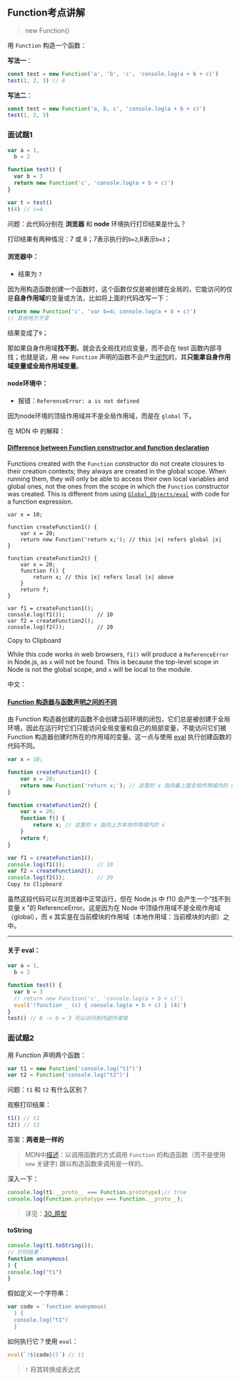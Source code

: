 ## Function考点讲解

> new Function()

用 `Function` 构造一个函数：

**写法一**：

```js
const test = new Function('a', 'b', 'c', 'console.log(a + b + c)') 
test(1, 2, 3) // 6
```

**写法二**：

```js
const test = new Function('a, b, c', 'console.log(a + b + c)')
test(1, 2, 3)
```



### 面试题1

```js
var a = 1,
  b = 2

function test() {
  var b = 3
  return new Function('c', 'console.log(a + b + c)')
}

var t = test()
t(4) // c=4
```

问题：此代码分别在 **浏览器** 和 **node** 环境执行打印结果是什么？

打印结果有两种情况：7 或 8；7表示执行的`b=2`,8表示`b=3`；

#### **浏览器中**：

- 结果为 `7`

因为用构造函数创建一个函数时，这个函数仅仅是被创建在全局的，它能访问的仅是**自身作用域**的变量或方法，比如将上面的代码改写一下：

```js
return new Function('c', 'var b=4; console.log(a + b + c)')
// 其他地方不变
```

结果变成了`9`；

那如果自身作用域**找不到**，就会去全局找对应变量，而不会在 test 函数内部寻找；也就是说，用 `new Function` 声明的函数不会产生[闭包]()的，其**只能拿自身作用域变量或全局作用域变量**。

#### **node环境中**：

- 报错：`ReferenceError: a is not defined`

因为node环境的顶级作用域并不是全局作用域，而是在 `global` 下。

在 MDN 中 的解释：

#### [Difference between Function constructor and function declaration](https://developer.mozilla.org/en-US/docs/Web/JavaScript/Reference/Global_Objects/Function#difference_between_function_constructor_and_function_declaration)

Functions created with the `Function` constructor do not create closures to their creation contexts; they always are created in the global scope. When running them, they will only be able to access their own local variables and global ones, not the ones from the scope in which the `Function` constructor was created. This is different from using [`Global_Objects/eval`](https://developer.mozilla.org/en-US/docs/Web/JavaScript/Reference/Global_Objects/eval) with code for a function expression.

```
var x = 10;

function createFunction1() {
    var x = 20;
    return new Function('return x;'); // this |x| refers global |x|
}

function createFunction2() {
    var x = 20;
    function f() {
        return x; // this |x| refers local |x| above
    }
    return f;
}

var f1 = createFunction1();
console.log(f1());          // 10
var f2 = createFunction2();
console.log(f2());          // 20
```

Copy to Clipboard

While this code works in web browsers, `f1()` will produce a `ReferenceError` in Node.js, as `x` will not be found. This is because the top-level scope in Node is not the global scope, and `x` will be local to the module.

中文：

#### [Function 构造器与函数声明之间的不同](https://developer.mozilla.org/zh-CN/docs/Web/JavaScript/Reference/Global_Objects/Function#function_构造器与函数声明之间的不同)

由 Function 构造器创建的函数不会创建当前环境的闭包，它们总是被创建于全局环境，因此在运行时它们只能访问全局变量和自己的局部变量，不能访问它们被 Function 构造器创建时所在的作用域的变量。这一点与使用 [eval](https://developer.mozilla.org/zh-CN/docs/Web/JavaScript/Reference/Global_Objects/eval) 执行创建函数的代码不同。

```js
var x = 10;

function createFunction1() {
    var x = 20;
    return new Function('return x;'); // 这里的 x 指向最上面全局作用域内的 x
}

function createFunction2() {
    var x = 20;
    function f() {
        return x; // 这里的 x 指向上方本地作用域内的 x
    }
    return f;
}

var f1 = createFunction1();
console.log(f1());          // 10
var f2 = createFunction2();
console.log(f2());          // 20
Copy to Clipboard
```

虽然这段代码可以在浏览器中正常运行，但在 Node.js 中 f1() 会产生一个“找不到变量 x ”的 ReferenceError。这是因为在 Node 中顶级作用域不是全局作用域（global），而 x 其实是在当前模块的作用域（本地作用域：当前模块的内部）之中。

---

#### 关于 eval：

```js
var a = 1,
  b = 2

function test() {
  var b = 3
  // return new Function('c', 'console.log(a + b + c)')
  eval('!function _ (c) { console.log(a + b + c) } (4)')
}
test() // 8 -> b = 3 可以访问到内部作用域
```



### 面试题2 

用 Function 声明两个函数：

```js
var t1 = new Function('console.log("t1")')
var t2 = Function('console.log("t2")')
```

问题：`t1` 和 `t2` 有什么区别？

观察打印结果：

```js
t1() // t1
t2() // t2
```

答案：**两者是一样的**

> MDN中[描述](https://developer.mozilla.org/zh-CN/docs/Web/JavaScript/Reference/Global_Objects/Function#%E6%8F%8F%E8%BF%B0)：以调用函数的方式调用 `Function` 的构造函数（而不是使用 `new` 关键字) 跟以构造函数来调用是一样的。

深入一下：

```js
console.log(t1.__proto__ === Function.prototype);// true
console.log(Function.prototype === Function.__proto__);
```

> 详见：[30_原型](https://github.com/yesmore/pre-interview/blob/main/src/30_%E5%8E%9F%E5%9E%8B.md)



#### toString

```js
console.log(t1.toString());
// 打印结果：
function anonymous(
) {
console.log("t1")
}
```

假如定义一个字符串：

```js
var code = `function anonymous(
  ) {
  console.log("t1")
  }`
```

如何执行它？使用 `eval`：

```js
eval(`!${code}()`) // t1
```

> `!` 将其转换成表达式



